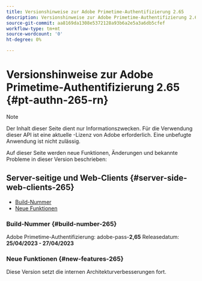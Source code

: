 ```yaml
---
title: Versionshinweise zur Adobe Primetime-Authentifizierung 2.65
description: Versionshinweise zur Adobe Primetime-Authentifizierung 2.65
source-git-commit: aa8169da1308e5372128a93b6a2e5a3a6db5cfef
workflow-type: tm+mt
source-wordcount: '0'
ht-degree: 0%

---
```


# Versionshinweise zur Adobe Primetime-Authentifizierung 2.65 {#pt-authn-265-rn}

>[!NOTE]
>
>Der Inhalt dieser Seite dient nur Informationszwecken. Für die Verwendung dieser API ist eine aktuelle -Lizenz von Adobe erforderlich. Eine unbefugte Anwendung ist nicht zulässig.

Auf dieser Seite werden neue Funktionen, Änderungen und bekannte Probleme in dieser Version beschrieben:

## Server-seitige und Web-Clients {#server-side-web-clients-265}

* [Build-Nummer](#build-number-265)
* [Neue Funktionen](#new-features-265)

### Build-Nummer {#build-number-265}

Adobe Primetime-Authentifizierung: adobe-pass-**2,65**
Releasedatum: **25/04/2023 - 27/04/2023**

### Neue Funktionen {#new-features-265}

Diese Version setzt die internen Architekturverbesserungen fort.

